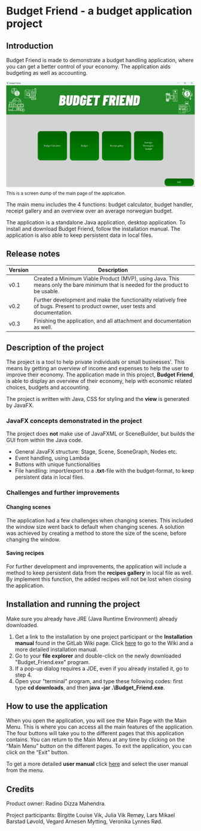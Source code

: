 # Budget Friend - a budget application project

## Introduction

Budget Friend is made to demonstrate a budget handling application, where
you can get a better control of your economy. The application aids budgeting
as well as accounting.

![Screen dump](/src/main/resources/MainPage.png)
<sub>This is a screen dump of the main page of the application.</sub>

The main menu includes the 4 functions: budget calculator, budget handler, receipt gallery and 
an overview over an average norwegian budget. 

The application is a standalone Java application, desktop application. To install
and download Budget Friend, follow the installation manual. The application is also 
able to keep persistent data in local files. 

## Release notes

| **Version** | **Description**                                                                                                                   |
|-------------|-----------------------------------------------------------------------------------------------------------------------------------|
| v0.1        | Created a Minimum Viable Product (MVP), using Java. This means only the bare minimum that is needed for the product to be usable. |
| v0.2        | Further development and make the functionality relatively free of bugs. Present to product owner, user tests and documentation.   |
| v0.3        | Finishing the application, and all attachment and documentation as well.                                                          |

## Description of the project

The project is a tool to help private individuals or small businesses'. This means by getting an overview
of income and expenses to help the user to improve their economy. The application made in this project, **Budget
Friend**, is able to display an overview of their economy, help with economic related choices, 
budgets and accounting. 

The project is written with Java, CSS for styling and the **view** is generated by JavaFX.

### JavaFX concepts demonstrated in the project
The project does **not** make use of JavaFXML or SceneBuilder, but builds the GUI from within the Java code.
* General JavaFX structure: Stage, Scene, SceneGraph, Nodes etc.
* Event handling, using Lambda
* Buttons with unique functionalities
* File handling: import/export to a **.txt**-file with the budget-format, to keep persistent data in local files.  

### Challenges and further improvements
#### Changing scenes
The application had a few challenges when changing scenes. This included the window size went back to default when 
changing scenes. A solution was achieved by creating a method to store the size of the scene, before changing the window.

#### Saving recipes 
For further development and improvements, the application will include a method to keep persistent 
data from the **recipes gallery** in local file as well. By implement this function, the added recipes 
will not be lost when closing the application. 

## Installation and running the project
Make sure you already have JRE (Java Runtime Environment) already downloaded.

1. Get a link to the installation by one project participant or the **Installation manual** found
in the GitLab Wiki page. Click [here](https://gitlab.stud.idi.ntnu.no/systemutvikling-gruppe-4/issueboard/budgetFriend/-/wikis/System/Installiation-Manual)
to go to the Wiki and a more detailed installation manual.
2. Go to your **file explorer** and double-click on the newly downloaded "Budget_Friend.exe" program.
3. If a pop-up dialog requires a JDE, even if you already installed it, go to step 4.
4. Open your "terminal" program, and type these following codes: first type **cd downloads**, and 
then **java -jar .\Budget_Friend.exe**.

## How to use the application
When you open the application, you will see the Main Page with the Main Menu. This is
where you can access all the main features of the application. The four buttons will take you
to the different pages that this application contains. You can return to the Main Menu at any
time by clicking on the “Main Menu” button on the different pages. To exit the application,
you can click on the “Exit” button.

To get a more detailed **user manual** click [here](https://gitlab.stud.idi.ntnu.no/systemutvikling-gruppe-4/issueboard/budgetFriend/-/wikis/System/User-Manual)
and select the user manual from the menu.

## Credits
Product owner: Radino Dizza Mahendra.

Project participants: Birgitte Louise Vik, Julia Vik Remøy, Lars Mikael Barstad Løvold, Vegard Arnesen Mytting, Veronika Lynnes Rød. 
